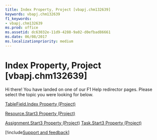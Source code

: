 ```yaml
---
title: Index Property, Project [vbapj.chm132639]
keywords: vbapj.chm132639
f1_keywords:
- vbapj.chm132639
ms.prod: office
ms.assetid: dc63032e-11d9-4288-9a02-d0efbad86661
ms.date: 06/08/2017
ms.localizationpriority: medium
---
```



# Index Property, Project [vbapj.chm132639]

Hi there! You have landed on one of our F1 Help redirector pages. Please select the topic you were looking for below.

[TableField.Index Property (Project)](https://msdn.microsoft.com/library/7580e8ed-2f4a-073c-a76e-49bb342ec34c%28Office.15%29.aspx)

[Resource.Start3 Property (Project)](https://msdn.microsoft.com/library/dd182000-c498-1f7f-bbb6-93dc771e816f%28Office.15%29.aspx)

[Assignment.Start3 Property (Project)](https://msdn.microsoft.com/library/2e9998ab-3579-12b6-d3e1-98df62a39a14%28Office.15%29.aspx)
[Task.Start3 Property (Project)](https://msdn.microsoft.com/library/042482f4-f70e-7bf9-f54f-e8b14d64bb98%28Office.15%29.aspx)

[!include[Support and feedback](~/includes/feedback-boilerplate.md)]